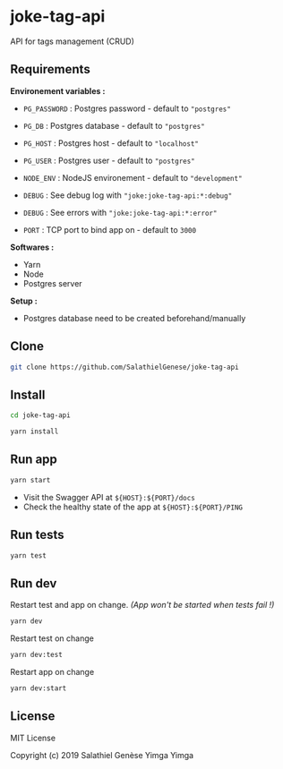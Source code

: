 # joke-tag-api

API for tags management (CRUD)

## Requirements

**Environement variables :**

- `PG_PASSWORD` : Postgres password - default to `"postgres"`
- `PG_DB` : Postgres database - default to `"postgres"`
- `PG_HOST` : Postgres host - default to `"localhost"`
- `PG_USER` : Postgres user - default to `"postgres"`

- `NODE_ENV` : NodeJS environement - default to `"development"`
- `DEBUG` : See debug log with `"joke:joke-tag-api:*:debug"`
- `DEBUG` : See errors with `"joke:joke-tag-api:*:error"`
- `PORT` : TCP port to bind app on - default to `3000`

**Softwares :**

- Yarn
- Node
- Postgres server

**Setup :**

- Postgres database need to be created beforehand/manually

## Clone

```bash
git clone https://github.com/SalathielGenese/joke-tag-api
```

## Install

```bash
cd joke-tag-api
```

```bash
yarn install
```

## Run app

```bash
yarn start
```

- Visit the Swagger API at `${HOST}:${PORT}/docs`
- Check the healthy state of the app at `${HOST}:${PORT}/PING`

## Run tests

```bash
yarn test
```

## Run dev

Restart test and app on change. _(App won't be started when tests fail !)_

```bash
yarn dev
```

Restart test on change

```bash
yarn dev:test
```

Restart app on change

```bash
yarn dev:start
```

## License

MIT License

Copyright (c) 2019 Salathiel Genèse Yimga Yimga
